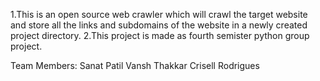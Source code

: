 1.This is an open source web crawler which will crawl the target website and store all the links and subdomains of the website in a newly created project directory.
2.This project is made as fourth semister python group project.

Team Members:
Sanat Patil
Vansh Thakkar
Crisell Rodrigues